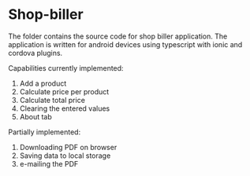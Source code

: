# Shop-biller
The folder contains the source code for shop biller application. The application is written for android devices using typescript with
ionic and cordova plugins.

Capabilities currently implemented:
1. Add a product
2. Calculate price per product
3. Calculate total price
4. Clearing the entered values
5. About tab

Partially implemented:
1. Downloading PDF on browser
2. Saving data to local storage
3. e-mailing the PDF
